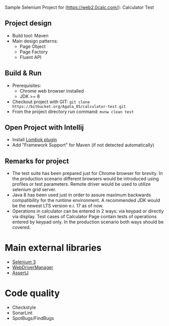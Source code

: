 Sample Selenium Project for (https://web2.0calc.com/): Calculator Test

## Project design

- Build tool: Maven
- Main design patterns:
    - Page Object
    - Page Factory
    - Fluent API

## Build & Run

- Prerequisites:
    - Chrome web browser installed
    - JDK >= 8
- Checkout project with GIT: `git clone https://bitbucket.org/Agata_05/calculator-test.git`
- From the project directory run command: `mvnw clean test`

## Open Project with Intellij

- Install [Lombok plugin](https://plugins.jetbrains.com/plugin/6317-lombok)
- Add "Framework Support" for Maven (if not detected automatically)

## Remarks for project

- The test suite has been prepared just for Chrome browser for brevity. In the production scenario different browsers
  would be introduced using profiles or test parameters. Remote driver would be used to utilize selenium grid server.
- Java 8 has been used just in order to assure maximum backwards compatibility for the runtime environment. A
  recommended JDK would be the newest LTS version e.i. 17 as of now.
- Operations in calculator can be entered in 2 ways: via keypad or directly via display. Test cases of Calculator Page
  contain tests of operations entered by keypad only. In the production scenario both ways should be covered.

# Main external libraries

- [Selenium 3](https://www.selenium.dev/)
- [WebDriverManager](https://github.com/bonigarcia/webdrivermanager)
- [AssertJ](https://joel-costigliola.github.io/assertj/)

# Code quality

- Checkstyle
- SonarLint
- SpotBugs/FindBugs